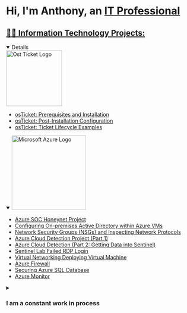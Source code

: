 <h1>Hi, I'm Anthony, an <a href="[https://www.linkedin.com/in/anthony-wolfman-turner-55a5a064]">IT Professional</h1>


## 👨‍💻 Information Technology Projects:
<details open>
<summary><img width="150" alt="Ost Ticket Logo" src="https://github.com/0xbythesecond/0xbythesecond/assets/23303634/ff860958-dce6-4a33-bd35-34c697e006e4"/></summary>
	
  - [osTicket: Prerequisites and Installation](https://github.com/as-turner/osticket-prereqs)
  - [osTicket: Post-Installation Configuration](https://github.com/as-turner/post-install-config)
  - [osTicket: Ticket Lifecycle Examples](https://github.com/as-turner/ticket-lifecycle)
    
</details>


<details open>
<summary><img width="200" alt="Microsoft Azure Logo" src="https://github.com/0xbythesecond/0xbythesecond/assets/23303634/4efd69b2-7308-40cb-b48d-5e726610d472"/>
</summary>
	
  - [Azure SOC Honeynet Project](https://github.com/as-turner/Azure-SOC-Honeynet-Project)
  - [Configuring On-premises Active Directory within Azure VMs](https://github.com/as-turner/configure-ad)
  - [Network Security Groups (NSGs) and Inspecting Network Protocols](https://github.com/as-turner/azure-network-protocols)
  - [Azure Cloud Detection Project (Part 1)](https://github.com/as-turner/azure-cloud-detection-Part-1-)
  - [Azure Cloud Detection (Part 2: Getting Data into Sentinel)](https://github.com/as-turner/Azure-Cloud-Detection-Part-2-Getting-Data-into-Sentinel)
  - [Sentinel Lab Failed RDP Login](https://github.com/as-turner/Sentinel-Lab-Failed-Login)
  - [Virtual Networking Deploying Virtual Machine](https://github.com/as-turner/Virtual-Networking-Deploying-Virtual-Machines)
  - [Azure Firewall](https://github.com/as-turner/Azure-Firewall)
  - [Securing Azure SQL Database](https://github.com/as-turner/Securing-Azure-SQL-Database/)
  - [Azure Monitor](https://github.com/as-turner/Azure-Monitor) 


<details closed>

 
 <summary><h3> I am a constant work in process</h3></summary>
 

- 🎓 I’m a graduate of the `Course Careers` Information Technology course
- 🧠 Continuously learning `Azure, Linux, HTML, CSS, and Javascript.`
